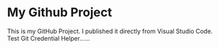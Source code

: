 # My Github Project
This is my GitHub Project. I published it directly from Visual Studio Code.
Test Git Credential Helper......